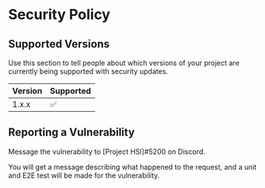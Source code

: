 # Security Policy

## Supported Versions

Use this section to tell people about which versions of your project are
currently being supported with security updates.

| Version | Supported          |
| ------- | ------------------ |
| 1.x.x   | :white_check_mark: |

## Reporting a Vulnerability

Message the vulnerability to [Project HSI]#5200 on Discord.

You will get a message describing what happened to the request, and a unit and E2E test will be made for the vulnerability.
